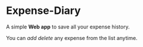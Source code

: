 # Expense-Diary

A simple **Web app** to save all your expense history.

You can _add delete_ any expense from the list anytime.
